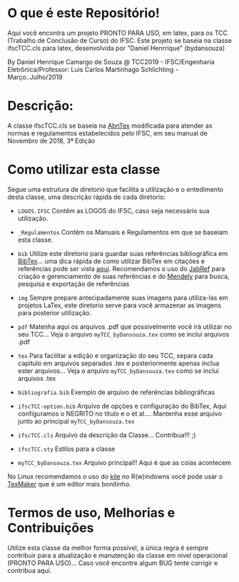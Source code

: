 # O que é este Repositório! 
Aqui você encontra um projeto PRONTO PARA USO, em latex, para os TCC (Trabalho de Conclusão de Curso) do IFSC. Este projeto se baseia na classe ifscTCC.cls para latex, desenvolvida por "Daniel Henrrique" (bydansouza) 

By Daniel Henrique Camargo de Souza @ TCC2019 - IFSC/Engenharia Eletrônica/Professor: Luis Carlos Martinhago Schlichting - Março..Julho/2019

# Descrição:
A classe ifscTCC.cls se baseia na [AbnTex](https://github.com/abntex/abntex2) modificada para atender as normas e regulamentos estabelecidos pelo IFSC, em seu manual de Novembro de 2018, 3ª Edição

# Como utilizar esta classe
Segue uma estrutura de diretorio que facilita a utilização e o entedimento desta classe, uma descrição rápida de cada diretorio:

* `LOGOS.IFSC` Contêm as LOGOS do IFSC, caso seja necessário sua utilização. 

* `_Regulamentos` Contêm os Manuais e Regulamentos em que se baseiam esta classe.

* `bib` Utilize este diretorio para guardar suas referências bibliográfica em [BibTex](http://www.bibtex.org/)... uma dica rápida de como utilizar BibTex em citações e referências pode ser vista [aqui](http://www.bibtex.org/Using/).
Recomendamos o uso do [JabRef](http://www.jabref.org/) para criação e gerenciamento de suas referências e do [Mendely](https://www.mendeley.com/) para busca, pesquisa e exportação de referências

* `img` Sempre prepare antecipadamente suas imagens para utiliza-las em projetos LaTex, este diretorio serve para você armazenar as imagens para posterior utilização.

* `pdf` Matenha aqui os arquivos .pdf que possivelmente você irá utilizar no seu TCC... Veja o arquivo `myTCC_byDansouza.tex` como se inclui arquivos .pdf

* `tex` Para facilitar a edição e organização do seu TCC, separa cada capitulo em arquivos separados .tex e posteriormente apenas inclua ester arquivos...  Veja o arquivo `myTCC_byDansouza.tex` como se inclui arquivos .tex

* `bibliografia.bib` Exemplo de arquivo de referências bibliográficas

* `ifscTCC-option.bib` Arquivo de opções e configuração do BibTex, Aqui configuramos o NEGRITO no titulo e o et al.... Mantenha esse arquivo junto ao principal `myTCC_byDansouza.tex`

* `ifscTCC.cls` Arquivo da descrição da Classe... Contribua!!! ;)

* `ifscTCC.sty` Estilos para a classe

* `myTCC_byDansouza.tex` Arquivo principal!! Aqui é que as coias acontecem 

No Linux recomendamos o uso do [kile](https://kile.sourceforge.io/) no R(w)indowns você pode usar o [TexMaker](https://www.xm1math.net/texmaker/) que é um editor mais bonitinho.

# Termos de uso, Melhorias e Contribuições
Utilize esta classe da melhor forma possível, a única regra é sempre contribuir para a atualização e manutenção da classe em nível operacional (PRONTO PARA USO)... Caso você encontre algum BUG tente corrigir e contribua aqui.
